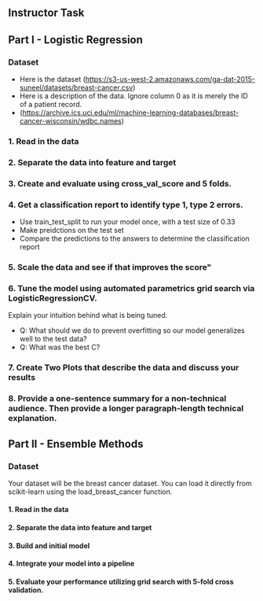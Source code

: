 
## Instructor Task

## Part I - Logistic Regression
### Dataset 
 - Here is the dataset (https://s3-us-west-2.amazonaws.com/ga-dat-2015-suneel/datasets/breast-cancer.csv)
 - Here is a description of the data. Ignore column 0 as it is merely the ID of a patient record.
 - (https://archive.ics.uci.edu/ml/machine-learning-databases/breast-cancer-wisconsin/wdbc.names)
### 1. Read in the data

### 2. Separate the data into feature and target

### 3. Create and evaluate using cross_val_score and 5 folds.

### 4. Get a classification report to identify type 1, type 2 errors. 
 - Use train_test_split to run your model once, with a test size of 0.33
 - Make preidctions on the test set
 - Compare the predictions to the answers to determine the classification report

### 5. Scale the data and see if that improves the score"

### 6. Tune the model using automated parametrics grid search via LogisticRegressionCV. 
 Explain your intuition behind what is being tuned.

 - Q: What should we do to prevent overfitting so our model generalizes well to the test data?
 - Q: What was the best C?

### 7. Create Two Plots that describe the data and discuss your results

### 8. Provide a one-sentence summary for a non-technical audience. Then provide a longer paragraph-length technical explanation.

## Part II - Ensemble Methods

### Dataset
 Your dataset will be the breast cancer dataset. You can load it directly from scikit-learn using the load_breast_cancer function.

#### 1. Read in the data

#### 2. Separate the data into feature and target

#### 3. Build and initial model

#### 4. Integrate your model into a pipeline

#### 5. Evaluate your performance utilizing grid search with 5-fold cross validation. 


